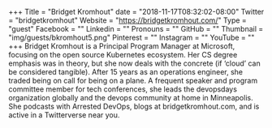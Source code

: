 +++
Title = "Bridget Kromhout"
date = "2018-11-17T08:32:02-08:00"
Twitter = "bridgetkromhout"
Website = "https://bridgetkromhout.com/"
Type = "guest"
Facebook = ""
Linkedin = ""
Pronouns = ""
GitHub = ""
Thumbnail = "img/guests/bkromhout5.png"
Pinterest = ""
Instagram = ""
YouTube = ""
+++
Bridget Kromhout is a Principal Program Manager at Microsoft, focusing on the open source Kubernetes ecosystem. Her CS degree emphasis was in theory, but she now deals with the concrete (if ‘cloud’ can be considered tangible). After 15 years as an operations engineer, she traded being on call for being on a plane. A frequent speaker and program committee member for tech conferences, she leads the devopsdays organization globally and the devops community at home in Minneapolis. She podcasts with Arrested DevOps, blogs at bridgetkromhout.com, and is active in a Twitterverse near you.
